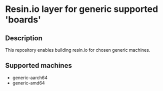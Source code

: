 # Resin.io layer for generic supported 'boards'

## Description
This repository enables building resin.io for chosen generic machines.

## Supported machines
* generic-aarch64
* generic-amd64
